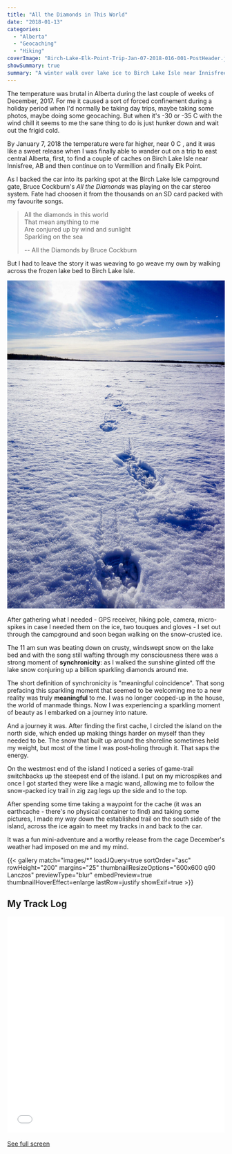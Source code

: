 ```yaml
---
title: "All the Diamonds in This World"
date: "2018-01-13"
categories: 
  - "Alberta"
  - "Geocaching"
  - "Hiking"
coverImage: "Birch-Lake-Elk-Point-Trip-Jan-07-2018-016-001-PostHeader.jpg"
showSummary: true
summary: "A winter walk over lake ice to Birch Lake Isle near Innisfree, Alberta."
---
```


The temperature was brutal in Alberta during the last couple of weeks of December, 2017. For me it caused a sort of forced confinement during a holiday period when I'd normally be taking day trips, maybe taking some photos, maybe doing some geocaching. But when it's -30 or -35 C with the wind chill it seems to me the sane thing to do is just hunker down and wait out the frigid cold.

By January 7, 2018 the temperature were far higher, near 0 C , and it was like a sweet release when I was finally able to wander out on a trip to east central Alberta, first, to find a couple of caches on Birch Lake Isle near Innisfree, AB and then continue on to Vermillion and finally Elk Point.

As I backed the car into its parking spot at the Birch Lake Isle campground gate, Bruce Cockburn's _All the Diamonds_ was playing on the car stereo system. Fate had choosen it from the thousands on an SD card packed with my favourite songs.

> All the diamonds in this world  
> That mean anything to me  
> Are conjured up by wind and sunlight  
> Sparkling on the sea
> 
> \-- All the Diamonds by Bruce Cockburn

But I had to leave the story it was weaving to go weave my own by walking across the frozen lake bed to Birch Lake Isle.

![My footprints on the windswept snow on the ice.](Birch-Lake-Elk-Point-Trip-Jan-07-2018-021-1.jpg 
"My footprints on the windswept snow on the ice.")

After gathering what I needed - GPS receiver, hiking pole, camera, micro-spikes in case I needed them on the ice, two touques and gloves - I set out through the campground and soon began walking on the snow-crusted ice.

The 11 am sun was beating down on crusty, windswept snow on the lake bed and with the song still wafting through my consciousness there was a strong moment of **synchronicity**: as I walked the sunshine glinted off the lake snow conjuring up a billion sparkling diamonds around me.

The short definition of synchronicity is "meaningful coincidence". That song prefacing this sparkling moment that seemed to be welcoming me to a new reality was truly **meaningful** to me. I was no longer cooped-up in the house, the world of manmade things. Now I was experiencing a sparkling moment of beauty as I embarked on a journey into nature.

And a journey it was. After finding the first cache, I circled the island on the north side, which ended up making things harder on myself than they needed to be. The snow that built up around the shoreline sometimes held my weight, but most of the time I was post-holing through it. That saps the energy.

On the westmost end of the island I noticed a series of game-trail switchbacks up the steepest end of the island. I put on my microspikes and once I got started they were like a magic wand, allowing me to follow the snow-packed icy trail in zig zag legs up the side and to the top.

After spending some time taking a waypoint for the cache (it was an earthcache - there's no physical container to find) and taking some pictures, I made my way down the established trail on the south side of the island, across the ice again to meet my tracks in and back to the car.

It was a fun mini-adventure and a worthy release from the cage December's weather had imposed on me and my mind.

{{< gallery match="images/*" loadJQuery=true sortOrder="asc" rowHeight="200" margins="25" thumbnailResizeOptions="600x600 q90 Lanczos" previewType="blur" embedPreview=true thumbnailHoverEffect=enlarge lastRow=justify showExif=true >}}

## My Track Log
<iframe width="100%" height="500px" frameborder="0" allowfullscreen src="//umap.openstreetmap.fr/en/map/hike-to-basecamp-cache_838870?scaleControl=true&miniMap=true&scrollWheelZoom=true&zoomControl=true&allowEdit=false&moreControl=true&searchControl=null&tilelayersControl=null&embedControl=null&datalayersControl=true&onLoadPanel=undefined&captionBar=false&datalayers=2523770%2C2523771#15/53.3572/-111.5176"></iframe><p><a href="//umap.openstreetmap.fr/en/map/hike-to-basecamp-cache_838870">See full screen</a></p>